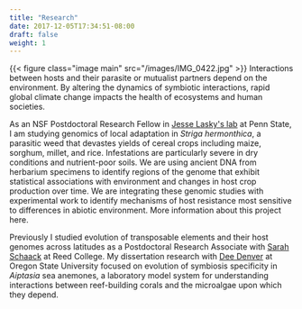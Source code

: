 ```yaml
---
title: "Research"
date: 2017-12-05T17:34:51-08:00
draft: false
weight: 1
---
```

{{< figure class="image main" src="/images/IMG_0422.jpg" >}}
Interactions between hosts and their parasite or mutualist partners depend on the environment.  By altering the dynamics of symbiotic interactions, rapid global climate change impacts the health of ecosystems and human societies.

As an NSF Postdoctoral Research Fellow in <a href="http://www.personal.psu.edu/jrl35/psu/index_JRL.html">Jesse Lasky's lab</a> at Penn State, I am studying genomics of local adaptation in <i>Striga hermonthica</i>, a parasitic weed that devastes yields of cereal crops including maize, sorghum, millet, and rice. Infestations are particularly severe in dry conditions and nutrient-poor soils. We are using ancient DNA from herbarium specimens to identify regions of the genome that exhibit statistical associations with environment and changes in host crop production over time.  We are integrating these genomic studies with experimental work to identify mechanisms of host resistance most sensitive to differences in abiotic environment.  More information about this project here.

Previously I studied evolution of transposable elements and their host genomes across latitudes as a Postdoctoral Research Associate with <a href="https://sites.google.com/site/schaackwork/home">Sarah Schaack</a> at Reed College. My dissertation research with <a href="https://denverlab.weebly.com">Dee Denver</a> at Oregon State University focused on evolution of symbiosis specificity in <i>Aiptasia</i> sea anemones, a laboratory model system for understanding interactions between reef-building corals and the microalgae upon which they depend.

